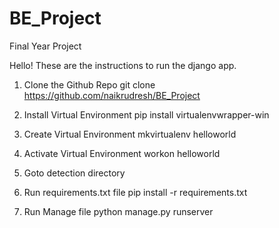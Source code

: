 # BE_Project
Final Year Project


Hello! These are the instructions to run the django app.


1) Clone the Github Repo
	git clone https://github.com/naikrudresh/BE_Project

2) Install Virtual Environment
	pip install virtualenvwrapper-win

3) Create Virtual Environment
	mkvirtualenv helloworld
	
4) Activate Virtual Environment
	workon helloworld

5) Goto detection directory
	
6) Run requirements.txt file
	pip install -r requirements.txt

7) Run Manage file
	python manage.py runserver
